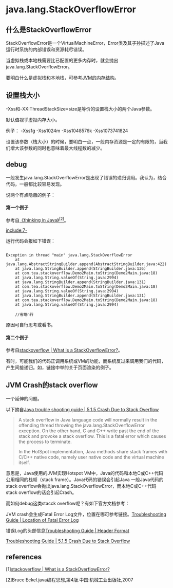 # java.lang.StackOverflowError

## 什么是StackOverflowError

StackOverflowError是一个VirtualMachineError，Error类及其子孙描述了Java运行时系统的内部错误和资源耗尽错误。

当虚拟栈或本地栈需要比已配置的更多内存时，就会抛出java.lang.StackOverflowError。

要明白什么是虚拟栈和本地栈，可参考[JVM的内存结构](../java.lang/java-memory-structure.html)。


## 设置栈大小

-Xss和-XX:ThreadStackSize=size是等价的设置栈大小的两个Java参数。

默认值视乎虚拟内存大小。

例子：
-Xss1g
-Xss1024m
-Xss1048576k
-Xss1073741824

设置该参数（栈大小）的时候，要明白一点，一般内存资源是一定的有限的，当我们增大该参数的同时也意味着最大线程数的减少。


## debug

一般发生java.lang.StackOverflowError是出现了错误的递归调用。我认为，结合代码，一般都比较容易发现。

说两个有点隐蔽的例子：

#### 第一个例子

参考自[《thinking in Java》<sup>[2]<sup>](#references)。

[include:7-](../../javacode/src/main/java/com/tea/stackoverflow/Demo2Main.java)

运行代码会报如下错误：

~~~

Exception in thread "main" java.lang.StackOverflowError
	at java.lang.AbstractStringBuilder.append(AbstractStringBuilder.java:422)
	at java.lang.StringBuilder.append(StringBuilder.java:136)
	at com.tea.stackoverflow.Demo2Main.toString(Demo2Main.java:18)
	at java.lang.String.valueOf(String.java:2994)
	at java.lang.StringBuilder.append(StringBuilder.java:131)
	at com.tea.stackoverflow.Demo2Main.toString(Demo2Main.java:18)
	at java.lang.String.valueOf(String.java:2994)
	at java.lang.StringBuilder.append(StringBuilder.java:131)
	at com.tea.stackoverflow.Demo2Main.toString(Demo2Main.java:18)
	at java.lang.String.valueOf(String.java:2994)

	//省略n行

~~~

原因可自行思考或看书。

#### 第二个例子

参考自[stackoverflow | What is a StackOverflowError?][link: 1]。

有时，可能我们的代码正调用系统或VM的功能，而系统反过来调用我们的代码，产生间接递归。如，链接中举的关于页面渲染的例子。


## JVM Crash的stack overflow

一个延伸的问题。

以下摘自[Java trouble shooting guide | 5.1.5 Crash Due to Stack Overflow](http://docs.oracle.com/javase/8/docs/technotes/guides/troubleshoot/crashes001.html#CIHDGFJA)

>A stack overflow in Java language code will normally result in the offending thread throwing the java.lang.StackOverflowError exception. On the other hand, C and C++ write past the end of the stack and provoke a stack overflow. This is a fatal error which causes the process to terminate.
>
>In the HotSpot implementation, Java methods share stack frames with C/C++ native code, namely user native code and the virtual machine itself.

意思是，Java使用的JVM实现Hotspot VM中，Java的代码和本地C或C++代码公用相同的栈帧（stack frame）。Java代码的错误会引起Java
一般Java代码的 stack overflow会抛出java.lang.StackOverflowError，而本地C或C++代码stack overflow的话会引起Crash。

而如何debug这类stacck overflow呢？有如下官方文档参考：

JVM crash会生成Fatal Error Log文件，位置在哪可参考链接。[Troubleshooting Guide | Location of Fatal Error Log](http://docs.oracle.com/javase/8/docs/technotes/guides/troubleshoot/felog001.html#BABIDHJC)

错误Log的头部信息[Troubleshooting Guide | Header Format](http://docs.oracle.com/javase/8/docs/technotes/guides/troubleshoot/felog003.html#BABFFJBB)

[Troubleshooting Guide | 5.1.5 Crash Due to Stack Overflow](http://docs.oracle.com/javase/8/docs/technotes/guides/troubleshoot/crashes001.html#CIHDGFJA)



## references

[1][stackoverflow | What is a StackOverflowError?][link: 1]

[2]Bruce Eckel.java编程思想,第4版.中国:机械工业出版社,2007


[link: 1]: https://stackoverflow.com/questions/214741/what-is-a-stackoverflowerror






